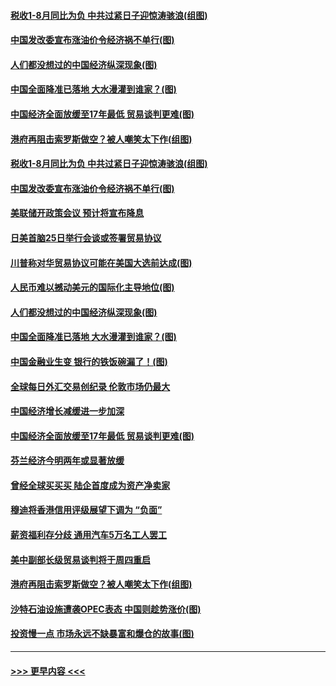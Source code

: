 #### [税收1-8月同比为负 中共过紧日子迎惊涛骇浪(组图)](../pages/p5/907759.md?t=09181611) 
#### [中国发改委宣布涨油价令经济祸不单行(图)](../pages/p5/907751.md?t=09181611) 
#### [人们都没想过的中国经济纵深现象(图)](../pages/p5/907684.md?t=09181611) 
#### [中国全面降准已落地 大水漫灌到谁家？(图)](../pages/p5/907688.md?t=09181611) 
#### [中国经济全面放缓至17年最低 贸易谈判更难(图)](../pages/p5/907648.md?t=09181611) 
#### [港府再阻击索罗斯做空？被人嘲笑太下作(组图)](../pages/p5/907637.md?t=09181611) 
#### [税收1-8月同比为负 中共过紧日子迎惊涛骇浪(组图)](../pages/p5/907759.md?t=09181611) 
#### [中国发改委宣布涨油价令经济祸不单行(图)](../pages/p5/907751.md?t=09181611) 
#### [美联储开政策会议 预计将宣布降息](../pages/p5/907739.md?t=09181611) 
#### [日美首脑25日举行会谈或签署贸易协议](../pages/p5/907734.md?t=09181611) 
#### [川普称对华贸易协议可能在美国大选前达成(图)](../pages/p5/907707.md?t=09181611) 
#### [人民币难以撼动美元的国际化主导地位(图)](../pages/p5/907705.md?t=09181611) 
#### [人们都没想过的中国经济纵深现象(图)](../pages/p5/907684.md?t=09181611) 
#### [中国全面降准已落地 大水漫灌到谁家？(图)](../pages/p5/907688.md?t=09181611) 
#### [中国金融业生变 银行的铁饭碗漏了！(图)](../pages/p5/907683.md?t=09181611) 
#### [全球每日外汇交易创纪录 伦敦市场仍最大](../pages/p5/907685.md?t=09181611) 
#### [中国经济增长减缓进一步加深](../pages/p5/907649.md?t=09181611) 
#### [中国经济全面放缓至17年最低 贸易谈判更难(图)](../pages/p5/907648.md?t=09181611) 
#### [芬兰经济今明两年或显著放缓](../pages/p5/907643.md?t=09181611) 
#### [曾经全球买买买 陆企首度成为资产净卖家](../pages/p5/907641.md?t=09181611) 
#### [穆迪将香港信用评级展望下调为 “负面”](../pages/p5/907640.md?t=09181611) 
#### [薪资福利存分歧 通用汽车5万名工人罢工](../pages/p5/907639.md?t=09181611) 
#### [美中副部长级贸易谈判将于周四重启](../pages/p5/907638.md?t=09181611) 
#### [港府再阻击索罗斯做空？被人嘲笑太下作(组图)](../pages/p5/907637.md?t=09181611) 
#### [沙特石油设施遭袭OPEC表态 中国则趁势涨价(图)](../pages/p5/907570.md?t=09181611) 
#### [投资慢一点 市场永远不缺暴富和爆仓的故事(图)](../pages/p5/907564.md?t=09181611) 

----
#### [ >>> 更早内容 <<< ](../indexes/p5-earlier.md)

